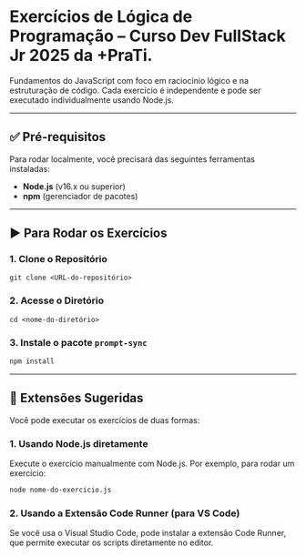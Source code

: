 # Exercícios de Lógica de Programação – Curso Dev FullStack Jr 2025 da +PraTi.

Fundamentos do JavaScript com foco em raciocínio lógico e na estruturação de código. Cada exercício é independente e pode ser executado individualmente usando Node.js.

---

## ✅ Pré-requisitos

Para rodar localmente, você precisará das seguintes ferramentas instaladas:

- **Node.js** (v16.x ou superior)
- **npm** (gerenciador de pacotes)

---

## ▶️ Para Rodar os Exercícios

### 1. Clone o Repositório

```
git clone <URL-do-repositório>
```

### 2. Acesse o Diretório

```
cd <nome-do-diretório>
```

### 3. Instale o pacote `prompt-sync`

```bash
npm install
```

---

## 🔧 Extensões Sugeridas

Você pode executar os exercícios de duas formas:

### 1. Usando Node.js diretamente

Execute o exercício manualmente com Node.js. Por exemplo, para rodar um exercício:

```bash
node nome-do-exercicio.js
```

### 2. Usando a Extensão Code Runner (para VS Code)

Se você usa o Visual Studio Code, pode instalar a extensão Code Runner, que permite executar os scripts diretamente no editor.
